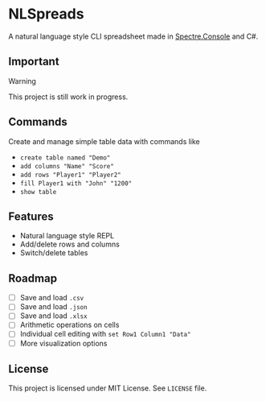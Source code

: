 # NLSpreads
A natural language style CLI spreadsheet made in [Spectre.Console](https://github.com/spectreconsole/spectre.console) and C#.

## Important
> [!WARNING]
> This project is still work in progress.

## Commands
Create and manage simple table data with commands like

- ``create table named "Demo"``
- ``add columns "Name" "Score"``
- ``add rows "Player1" "Player2"``
- ``fill Player1 with "John" "1200"``
- ``show table``

## Features

- Natural language style REPL
- Add/delete rows and columns
- Switch/delete tables

## Roadmap

- [ ] Save and load `.csv`
- [ ] Save and load `.json`
- [ ] Save and load `.xlsx`
- [ ] Arithmetic operations on cells
- [ ] Individual cell editing with `set Row1 Column1 "Data"`
- [ ] More visualization options

## License

This project is licensed under MIT License. See `LICENSE` file.